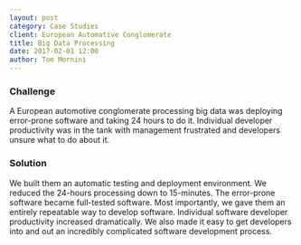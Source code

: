 ```yaml
---
layout: post
category: Case Studies
client: European Automative Conglomerate
title: Big Data Processing
date: 2017-02-01 12:00
author: Tom Mornini
---
```


### Challenge

A European automotive conglomerate processing big data was deploying error-prone software and taking 24 hours to do it. Individual developer productivity was in the tank with management frustrated and developers unsure what to do about it.

### Solution

We built them an automatic testing and deployment environment. We reduced the 24-hours processing down to 15-minutes. The error-prone software became full-tested software. Most importantly, we gave them an entirely repeatable way to develop software. Individual software developer productivity increased dramatically. We also made it easy to get developers into and out an incredibly complicated software development process.
